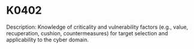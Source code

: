 # K0402
Description: Knowledge of criticality and vulnerability factors (e.g., value, recuperation, cushion, countermeasures) for target selection and applicability to the cyber domain.
